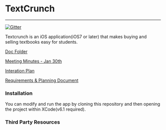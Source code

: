 # TextCrunch
---

[![Gitter](https://badges.gitter.im/Join%20Chat.svg)](https://gitter.im/gcoomber/TextCrunch?utm_source=badge&utm_medium=badge&utm_campaign=pr-badge&utm_content=badge)

Textcrunch is an iOS application(iOS7 or later) that makes buying and selling textbooks easy for students.

[Doc Folder](https://drive.google.com/a/ualberta.ca/?tab=mo#folders/0B3Dml7eFPSQ-cnJ2TVFNdmhtU2s)

[Meeting Minutes - Jan 30th](https://docs.google.com/document/d/11F-L3x2ccZE2GWCgL6mIrnn2eDma-uQzakEOv66Hdhg/edit?usp=sharing)

[Interation Plan](https://docs.google.com/spreadsheets/d/1stDzi9Jg7wkI0EvA0Bl5i-6_2FDbe8f8oR2sb_0ZHO4/edit?usp=sharing)

[Requirements & Planning Document](https://docs.google.com/a/ualberta.ca/document/d/1bmjq_dkj4x_Q1tWqtzVzgbF_mbeWVTM-F2QmuKVp4K0/edit#heading=h.rf5nc6mi4le2)

### Installation

You can modify and run the app by cloning this repository and then opening the project within XCode(v6.1 required).

### Third Party Resources
